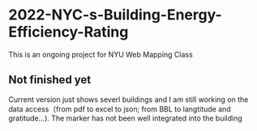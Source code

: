 # 2022-NYC-s-Building-Energy-Efficiency-Rating
This is an ongoing project for NYU Web Mapping Class
## Not finished yet
Current version just shows severl buildings and I am still working on the data access（from pdf to excel to json; from BBL to langtitude and gratitude...).
The marker has not been well integrated into the building
